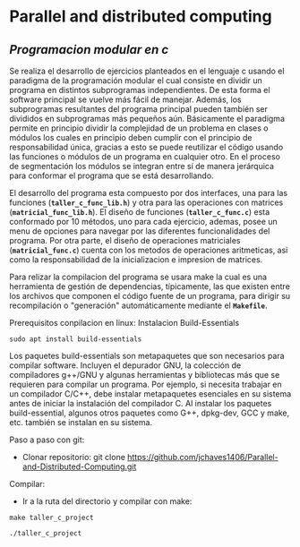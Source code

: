# Parallel and distributed computing

## *Programacion modular en c*

Se realiza el desarrollo de ejercicios planteados en el lenguaje c usando el paradigma de la programación modular el cual consiste en dividir un programa en distintos subprogramas independientes. De esta forma el software principal se vuelve más fácil de manejar. Además, los subprogramas resultantes del programa principal pueden también ser divididos en subprogramas más pequeños aún. Básicamente el paradigma permite en principio dividir la complejidad de un problema en clases o módulos los cuales en principio deben cumplir con el principio de responsabilidad única, gracias a esto se puede reutilizar el código usando las funciones o módulos de un programa en cualquier otro. En el proceso de segmentación los módulos se integran entre sí de manera jerárquica para conformar el programa que se está desarrollando.

El desarrollo del programa esta compuesto por dos interfaces, una para las funciones (**`taller_c_func_lib.h`**) y otra para las operaciones con matrices (**`matricial_func_lib.h`**).
El diseño de funciones (**`taller_c_func.c`**) esta conformado por 10 métodos, uno para cada ejercicio, ademas, posee un menu de opciones para navegar por las diferentes funcionalidades del programa. Por otra parte, el diseño de operaciones matriciales (**`matricial_func.c`**) cuenta con los metodos de operaciones aritmeticas, asi como la responsabilidad de la inicializacion e impresion de matrices.

Para relizar la compilacion del programa se usara make la cual es una herramienta de gestión de dependencias, típicamente, las que existen entre los archivos que componen el código fuente de un programa, para dirigir su recompilación o "generación" automáticamente mediante el **`Makefile`**.

Prerequisitos conpilacion en linux: Instalacion Build-Essentials

`sudo apt install build-essentials`

Los paquetes build-essentials son metapaquetes que son necesarios para compilar software. Incluyen el depurador GNU, la colección de compiladores g++/GNU y algunas herramientas y bibliotecas más que se requieren para compilar un programa. Por ejemplo, si necesita trabajar en un compilador C/C++, debe instalar metapaquetes esenciales en su sistema antes de iniciar la instalación del compilador C. Al instalar los paquetes build-essential, algunos otros paquetes como G++, dpkg-dev, GCC y make, etc. también se instalan en su sistema.

Paso a paso con git:

* Clonar repositorio: git clone https://github.com/jchaves1406/Parallel-and-Distributed-Computing.git

Compilar:

* Ir a la ruta del directorio y compilar con make:

`make taller_c_project`

`./taller_c_project`


